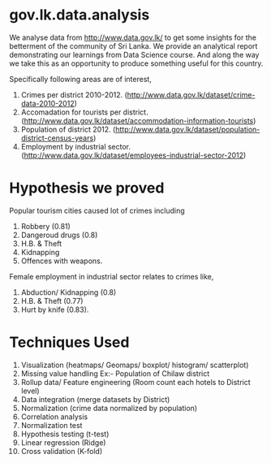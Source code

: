 # gov.lk.data.analysis
We analyse data from  http://www.data.gov.lk/  to get some insights for the betterment of the community of Sri Lanka. We provide an analytical report demonstrating our learnings from Data Science course. And along the way we take this as an opportunity to produce something useful for this country.

Specifically following areas are of interest,

1. Crimes per district 2010-2012. (http://www.data.gov.lk/dataset/crime-data-2010-2012)
2. Accomadation for tourists per district. (http://www.data.gov.lk/dataset/accommodation-information-tourists)
3. Population of district 2012. (http://www.data.gov.lk/dataset/population-district-census-years)
4. Employment by industrial sector. (http://www.data.gov.lk/dataset/employees-industrial-sector-2012)


# Hypothesis we proved

Popular tourism cities caused lot of crimes including

 1. Robbery (0.81)
 2. Dangeroud drugs (0.8)
 3. H.B. & Theft
 4. Kidnapping
 5. Offences with weapons.
 
Female employment in industrial sector relates to crimes like,

 1. Abduction/ Kidnapping (0.8)
 2. H.B. & Theft (0.77)
 3. Hurt by knife (0.83).

# Techniques Used

 1. Visualization (heatmaps/ Geomaps/ boxplot/ histogram/ scatterplot)
 2. Missing value handling 
        Ex:- Population of Chilaw district
 3. Rollup data/ Feature engineering (Room count each hotels to District level)
 4. Data integration (merge datasets by District)
 5. Normalization (crime data normalized by population)
 6. Correlation analysis
 7. Normalization test
 8. Hypothesis testing (t-test)
 9. Linear regression (Ridge)
 10. Cross validation (K-fold)
